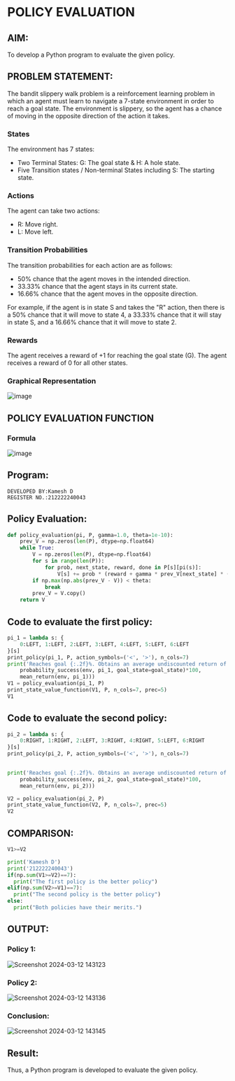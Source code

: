 # POLICY EVALUATION

## AIM:
To develop a Python program to evaluate the given policy.

## PROBLEM STATEMENT:
The bandit slippery walk problem is a reinforcement learning problem in which an agent must learn to navigate a 7-state environment in order to reach a goal state. The environment is slippery, so the agent has a chance of moving in the opposite direction of the action it takes.

### States
The environment has 7 states:

* Two Terminal States: G: The goal state & H: A hole state.
* Five Transition states / Non-terminal States including S: The starting state.

### Actions
The agent can take two actions:

* R: Move right.
* L: Move left.

### Transition Probabilities
The transition probabilities for each action are as follows:

* 50% chance that the agent moves in the intended direction.
* 33.33% chance that the agent stays in its current state.
* 16.66% chance that the agent moves in the opposite direction.

For example, if the agent is in state S and takes the "R" action, then there is a 50% chance that it will move to state 4, a 33.33% chance that it will stay in state S, and a 16.66% chance that it will move to state 2.

### Rewards
The agent receives a reward of +1 for reaching the goal state (G). The agent receives a reward of 0 for all other states.

### Graphical Representation
![image](https://github.com/KameshLeVI/rl-policy-evaluation/assets/120780633/7604540c-de66-4a7d-a567-da5029823441)


## POLICY EVALUATION FUNCTION

### Formula

![image](https://github.com/KameshLeVI/rl-policy-evaluation/assets/120780633/0ddfcb08-a4f7-4317-a2fc-84adbca6507c)


## Program:
```
DEVELOPED BY:Kamesh D
REGISTER NO.:212222240043
```
## Policy Evaluation:
```python
def policy_evaluation(pi, P, gamma=1.0, theta=1e-10):
    prev_V = np.zeros(len(P), dtype=np.float64)
    while True:
        V = np.zeros(len(P), dtype=np.float64)
        for s in range(len(P)):
            for prob, next_state, reward, done in P[s][pi(s)]:
                V[s] += prob * (reward + gamma * prev_V[next_state] * (not done))
        if np.max(np.abs(prev_V - V)) < theta:
            break
        prev_V = V.copy()
    return V
```

## Code to evaluate the first policy:
```python
pi_1 = lambda s: {
    0:LEFT, 1:LEFT, 2:LEFT, 3:LEFT, 4:LEFT, 5:LEFT, 6:LEFT
}[s]
print_policy(pi_1, P, action_symbols=('<', '>'), n_cols=7)
print('Reaches goal {:.2f}%. Obtains an average undiscounted return of {:.4f}.'.format(
    probability_success(env, pi_1, goal_state=goal_state)*100,
    mean_return(env, pi_1)))
V1 = policy_evaluation(pi_1, P)
print_state_value_function(V1, P, n_cols=7, prec=5)
V1
```

## Code to evaluate the second policy:
```python
pi_2 = lambda s: {
    0:RIGHT, 1:RIGHT, 2:LEFT, 3:RIGHT, 4:RIGHT, 5:LEFT, 6:RIGHT
}[s]
print_policy(pi_2, P, action_symbols=('<', '>'), n_cols=7)
     

print('Reaches goal {:.2f}%. Obtains an average undiscounted return of {:.4f}.'.format(
    probability_success(env, pi_2, goal_state=goal_state)*100,
    mean_return(env, pi_2)))

V2 = policy_evaluation(pi_2, P)
print_state_value_function(V2, P, n_cols=7, prec=5)
V2
```
## COMPARISON:

```python
V1>=V2

print('Kamesh D')
print('212222240043')
if(np.sum(V1>=V2)==7):
  print("The first policy is the better policy")
elif(np.sum(V2>=V1)==7):
  print("The second policy is the better policy")
else:
  print("Both policies have their merits.")
```

## OUTPUT:
### Policy 1:
![Screenshot 2024-03-12 143123](https://github.com/KameshLeVI/rl-policy-evaluation/assets/120780633/ba9ccbdd-8f00-477c-97bf-d743ff04ff2a)


### Policy 2:
![Screenshot 2024-03-12 143136](https://github.com/KameshLeVI/rl-policy-evaluation/assets/120780633/5deee17f-c075-4b02-acf5-b6519d04b506)

### Conclusion:
![Screenshot 2024-03-12 143145](https://github.com/KameshLeVI/rl-policy-evaluation/assets/120780633/8a63100f-9fdd-425e-ac7e-f588164d2b02)

## Result:
Thus, a Python program is developed to evaluate the given policy.
